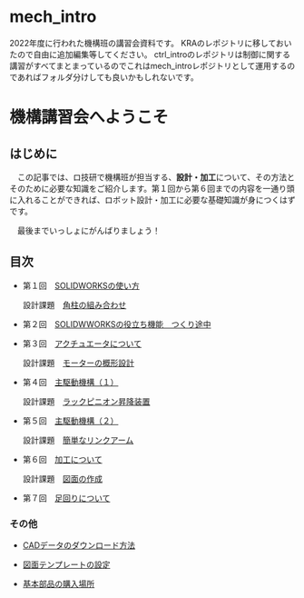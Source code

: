 # mech_intro
2022年度に行われた機構班の講習会資料です。
KRAのレポジトリに移しておいたので自由に追加編集等してください。
ctrl_introのレポジトリは制御に関する講習がすべてまとまっているのでこれはmech_introレポジトリとして運用するのであればフォルダ分けしても良いかもしれないです。

# 機構講習会へようこそ
## はじめに
　この記事では、ロ技研で機構班が担当する、**設計・加工**について、その方法とそのために必要な知識をご紹介します。第１回から第６回までの内容を一通り頭に入れることができれば、ロボット設計・加工に必要な基礎知識が身につくはずです。

　最後までいっしょにがんばりましょう！


## 目次
- 第１回　[SOLIDWORKSの使い方](Lecture1_SOLIDWORKSintro.md)

    設計課題　[角柱の組み合わせ](exercise_1.md)

- 第２回　[SOLIDWWORKSの役立ち機能　つくり途中](Lecture2_SOLIDWORKS_Practice_Use.md)

- 第３回　[アクチュエータについて](main-mecha_0.md)

    設計課題　[モーターの概形設計](exercise_3.md)

- 第４回　[主駆動機構（１）](main-mecha_1.md)

    設計課題　[ラックピニオン昇降装置](exercise_3.md)

- 第５回　[主駆動機構（２）](main-mecha_2.md)

    設計課題　[簡単なリンクアーム](exercise_5.md)

- 第６回　[加工について](main-mecha_3.md)

    設計課題　[図面の作成](exercise_6.md)

- 第７回　[足回りについて](Lecture7.md)

### その他

 - [CADデータのダウンロード方法](download_cad.md)

 - [図面テンプレートの設定](draw_templete.md)

 - [基本部品の購入場所](https://kra.kibe.la/notes/5062)
